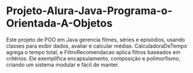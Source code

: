 # Projeto-Alura-Java-Programa-o-Orientada-A-Objetos
Este projeto de POO em Java gerencia filmes, séries e episódios, usando classes para exibir dados, avaliar e calcular médias. CalculadoraDeTempo agrega o tempo total, e FiltroRecomendacao aplica filtros baseados em critérios. Ele exemplifica encapsulamento, composição e polimorfismo, criando um sistema modular e fácil de manter.
